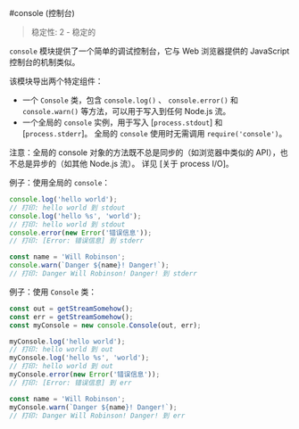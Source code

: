 #console (控制台)
> 稳定性: 2 - 稳定的

`console` 模块提供了一个简单的调试控制台，它与 Web 浏览器提供的 JavaScript 控制台的机制类似。

该模块导出两个特定组件：

* 一个 `Console` 类，包含 `console.log()` 、 `console.error()` 和 `console.warn()` 等方法，可以用于写入到任何 Node.js 流。
* 一个全局的 `console` 实例，用于写入 [`process.stdout`] 和 [`process.stderr`]。
  全局的 `console` 使用时无需调用 `require('console')`。

注意：全局的 console 对象的方法既不总是同步的（如浏览器中类似的 API），也不总是异步的（如其他 Node.js 流）。
详见 [关于 process I/O]。

例子：使用全局的 `console`：

```js
console.log('hello world');
// 打印: hello world 到 stdout
console.log('hello %s', 'world');
// 打印: hello world 到 stdout
console.error(new Error('错误信息'));
// 打印: [Error: 错误信息] 到 stderr

const name = 'Will Robinson';
console.warn(`Danger ${name}! Danger!`);
// 打印: Danger Will Robinson! Danger! 到 stderr
```

例子：使用 `Console` 类：

```js
const out = getStreamSomehow();
const err = getStreamSomehow();
const myConsole = new console.Console(out, err);

myConsole.log('hello world');
// 打印: hello world 到 out
myConsole.log('hello %s', 'world');
// 打印: hello world 到 out
myConsole.error(new Error('错误信息'));
// 打印: [Error: 错误信息] 到 err

const name = 'Will Robinson';
myConsole.warn(`Danger ${name}! Danger!`);
// 打印: Danger Will Robinson! Danger! 到 err
```

